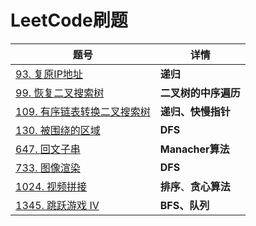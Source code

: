 # LeetCode刷题

| 题号                                                         | 详情                   |
| ------------------------------------------------------------ | ---------------------- |
| [93. 复原IP地址](93.%20复原IP地址.py)                        | **递归**               |
| [99. 恢复二叉搜索树](99.%20恢复二叉搜索树.py)                | **二叉树的中序遍历**   |
| [109. 有序链表转换二叉搜索树](109.%20有序链表转换二叉搜索树) | **递归、快慢指针**     |
| [130. 被围绕的区域](130.%20被围绕的区域.py)                  | **DFS**                |
| [647. 回文子串](647.%20回文子串.py)                          | **Manacher算法**       |
| [733. 图像渲染](733.%20图像渲染.py)                          | **DFS**                |
| [1024. 视频拼接](1024.%20视频拼接.py)                        | **排序**、**贪心算法** |
| [1345. 跳跃游戏 IV](1345.%20跳跃游戏%20IV.py)                | **BFS、队列**          |

